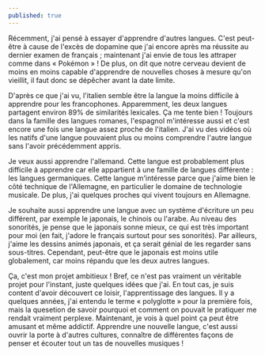 ```yaml
---
published: true
---
```

Récemment, j'ai pensé à essayer d'apprendre d'autres langues. C'est peut-être à cause de l'excès de dopamine que j'ai encore après ma réussite au dernier examen de français ; maintenant j'ai envie de tous les attraper comme dans « Pokémon » ! De plus, on dit que notre cerveau devient de moins en moins capable d'apprendre de nouvelles choses à mesure qu'on vieillit, il faut donc se dépêcher avant la date limite.

D'après ce que j'ai vu, l'italien semble être la langue la moins difficile à apprendre pour les francophones. Apparemment, les deux langues partagent environ 89% de similarités lexicales. Ça me tente bien ! Toujours dans la famille des langues romanes, l'espagnol m'intéresse aussi et c'est encore une fois une langue assez proche de l'italien. J'ai vu des vidéos où les natifs d'une langue pouvaient plus ou moins comprendre l'autre langue sans l'avoir précédemment appris.

Je veux aussi apprendre l'allemand. Cette langue est probablement plus difficile à apprendre car elle appartient à une famille de langues différente  : les langues germaniques. Cette langue m'intéresse parce que j'aime bien le côté technique de l'Allemagne, en particulier le domaine de technologie musicale. De plus, j'ai quelques proches qui vivent toujours en Allemagne.

Je souhaite aussi apprendre une langue avec un système d'écriture un peu différent, par exemple le japonais, le chinois ou l'arabe. Au niveau des sonorités, je pense que le japonais sonne mieux, ce qui est très important pour moi (en fait, j'adore le français surtout pour ses sonorités). Par ailleurs, j'aime les dessins animés japonais, et ça serait génial de les regarder sans sous-titres. Cependant, peut-être que le japonais est moins utile globalement, car moins répandu que les deux autres langues.

Ça, c'est mon projet ambitieux ! Bref, ce n'est pas vraiment un véritable projet pour l'instant, juste quelques idées que j'ai. En tout cas, je suis content d'avoir découvert ce loisir, l'apprentissage des langues. Il y a quelques années, j'ai entendu le terme « polyglotte » pour la première fois, mais la quesetion de savoir pourquoi et comment on pouvait le pratiquer me rendait vraiment perplexe. Maintenant, je vois à quel point ça peut être amusant et même addictif. Apprendre une nouvelle langue, c'est aussi ouvrir la porte à d'autres cultures, connaître de différentes façons de penser et écouter tout un tas de nouvelles musiques !

